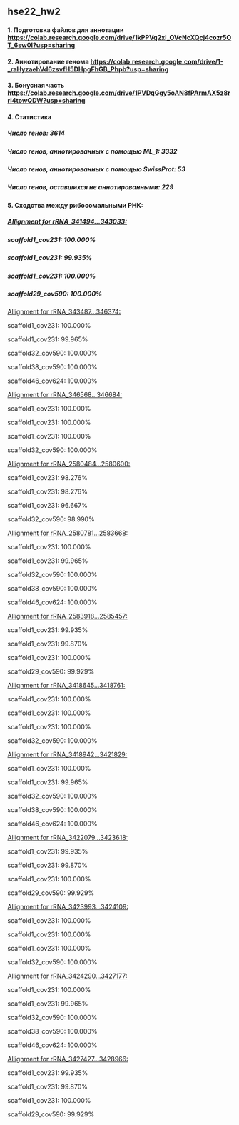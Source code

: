 ## hse22_hw2

#### 1. Подготовка файлов для аннотации https://colab.research.google.com/drive/1kPPVq2xI_OVcNcXQcj4cozr5OT_6sw0I?usp=sharing

#### 2. Аннотирование генома https://colab.research.google.com/drive/1-_raHyzaehVd6zsvfH5DHpgFhGB_Phpb?usp=sharing

#### 3. Бонусная часть https://colab.research.google.com/drive/1PVDqGgy5oAN8fPArmAX5z8rrI4towQDW?usp=sharing

#### 4. Статистика

##### Число генов: 3614

##### Число генов, аннотированных с помощью ML_1: 3332

##### Число генов, аннотированных с помощью SwissProt: 53

##### Число генов, оставшихся не аннотированными: 229

#### 5. Сходства между рибосомальными РНК:

##### <ins>Allignment for rRNA_341494...343033:

##### scaffold1_cov231: 100.000%

##### scaffold1_cov231: 99.935%

##### scaffold1_cov231: 100.000%

##### scaffold29_cov590: 100.000%

<ins>Allignment for rRNA_343487...346374:

scaffold1_cov231: 100.000%

scaffold1_cov231: 99.965%

scaffold32_cov590: 100.000%

scaffold38_cov590: 100.000%

scaffold46_cov624: 100.000%

<ins>Allignment for rRNA_346568...346684:

scaffold1_cov231: 100.000%

scaffold1_cov231: 100.000%

scaffold1_cov231: 100.000%

scaffold32_cov590: 100.000%

<ins>Allignment for rRNA_2580484...2580600:

scaffold1_cov231: 98.276%

scaffold1_cov231: 98.276%

scaffold1_cov231: 96.667%

scaffold32_cov590: 98.990%

<ins>Allignment for rRNA_2580781...2583668:

scaffold1_cov231: 100.000%

scaffold1_cov231: 99.965%

scaffold32_cov590: 100.000%

scaffold38_cov590: 100.000%

scaffold46_cov624: 100.000%

<ins>Allignment for rRNA_2583918...2585457:

scaffold1_cov231: 99.935%

scaffold1_cov231: 99.870%

scaffold1_cov231: 100.000%

scaffold29_cov590: 99.929%

<ins>Allignment for rRNA_3418645...3418761:

scaffold1_cov231: 100.000%

scaffold1_cov231: 100.000%

scaffold1_cov231: 100.000%

scaffold32_cov590: 100.000%

<ins>Allignment for rRNA_3418942...3421829:

scaffold1_cov231: 100.000%

scaffold1_cov231: 99.965%

scaffold32_cov590: 100.000%

scaffold38_cov590: 100.000%

scaffold46_cov624: 100.000%

<ins>Allignment for rRNA_3422079...3423618:

scaffold1_cov231: 99.935%

scaffold1_cov231: 99.870%

scaffold1_cov231: 100.000%

scaffold29_cov590: 99.929%

<ins>Allignment for rRNA_3423993...3424109:

scaffold1_cov231: 100.000%

scaffold1_cov231: 100.000%

scaffold1_cov231: 100.000%

scaffold32_cov590: 100.000%

<ins>Allignment for rRNA_3424290...3427177:

scaffold1_cov231: 100.000%

scaffold1_cov231: 99.965%

scaffold32_cov590: 100.000%

scaffold38_cov590: 100.000%

scaffold46_cov624: 100.000%

<ins>Allignment for rRNA_3427427...3428966:

scaffold1_cov231: 99.935%

scaffold1_cov231: 99.870%

scaffold1_cov231: 100.000%

scaffold29_cov590: 99.929%

